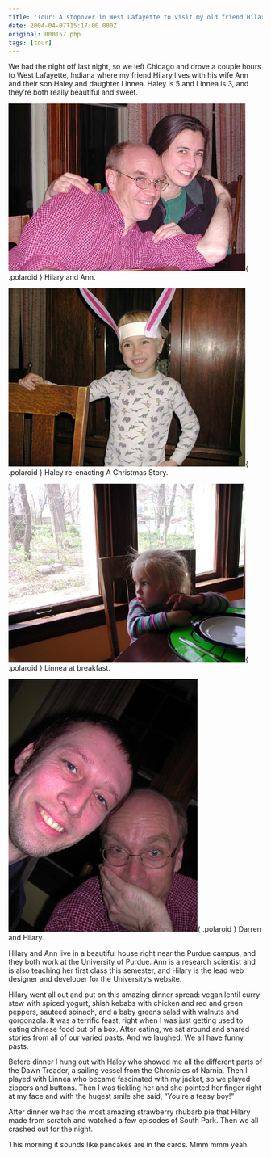 ```yaml
---
title: 'Tour: A stopover in West Lafayette to visit my old friend Hilary'
date: 2004-04-07T15:17:00.000Z
original: 000157.php
tags: [tour]
---
```


We had the night off last night, so we left Chicago and drove a couple hours to West Lafayette, Indiana where my friend Hilary lives with his wife Ann and their son Haley and daughter Linnea. Haley is 5 and Linnea is 3, and they’re both really beautiful and sweet.

![img](./hilary-ann.jpg){ .polaroid }
Hilary and Ann.

![img](./haley.jpg){ .polaroid }
Haley re-enacting A Christmas Story.

![img](./linnea.jpg){ .polaroid }
Linnea at breakfast.

![img](./darren-hilary.jpg){ .polaroid }
Darren and Hilary.

Hilary and Ann live in a beautiful house right near the Purdue campus, and they both work at the University of Purdue. Ann is a research scientist and is also teaching her first class this semester, and Hilary is the lead web designer and developer for the University’s website.

Hilary went all out and put on this amazing dinner spread: vegan lentil curry stew with spiced yogurt, shish kebabs with chicken and red and green peppers, sauteed spinach, and a baby greens salad with walnuts and gorgonzola. It was a terrific feast, right when I was just getting used to eating chinese food out of a box. After eating, we sat around and shared stories from all of our varied pasts. And we laughed. We all have funny pasts.

Before dinner I hung out with Haley who showed me all the different parts of the Dawn Treader, a sailing vessel from the Chronicles of Narnia. Then I played with Linnea who became fascinated with my jacket, so we played zippers and buttons. Then I was tickling her and she pointed her finger right at my face and with the hugest smile she said, “You’re a teasy boy!”

After dinner we had the most amazing strawberry rhubarb pie that Hilary made from scratch and watched a few episodes of South Park. Then we all crashed out for the night.

This morning it sounds like pancakes are in the cards. Mmm mmm yeah.
